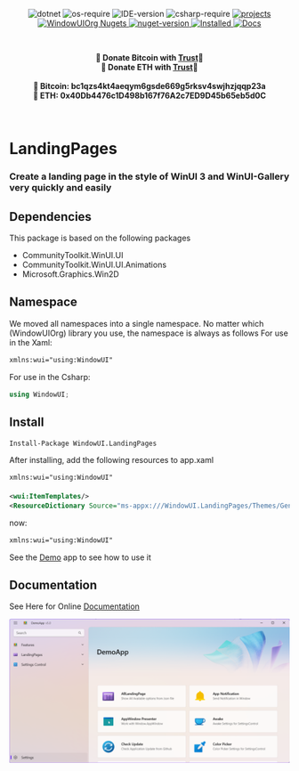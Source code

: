 ﻿<p align="center">
    <img alt="dotnet" src="https://img.shields.io/badge/.net-%3E=6.0-brightgreen"/>
    <img alt="os-require" src="https://img.shields.io/badge/OS-%3E%3D%20Windows%2010%20Build%201809-orange"/>
    <img alt="IDE-version" src="https://img.shields.io/badge/IDE-vs2022-red"/>
    <img alt="csharp-require" src="https://img.shields.io/badge/CSharp-Latest-yellow"/>
    <a href="https://github.com/WindowUIOrg">
        <img alt="projects" src="https://img.shields.io/badge/WindowUIOrg-Projects-green"></img>
    </a> 
    <a href="https://www.nuget.org/profiles/WindowUIOrg">
        <img alt="WindowUIOrg Nugets" src="https://img.shields.io/badge/WindowUIOrg-Nugets-green"></img>
    </a> 
    <a href="https://www.nuget.org/packages/WindowUI.LandingPages">
        <img alt="nuget-version" src="https://img.shields.io/nuget/v/WindowUI.LandingPages.svg"></img>
    </a> 
    <a href="https://www.nuget.org/packages/WindowUI.LandingPages">
        <img alt="Installed" src="https://img.shields.io/nuget/dt/WindowUI.LandingPages?color=brightgreen&label=Installs"></img>
    </a> 
    <a href="https://ghost1372.github.io/WindowUIOrg/">
        <img alt="Docs" src="https://img.shields.io/badge/Document-Here-critical"></img>
    </a> 
</p>

<br>
<p align="center">
	<b>🙌 Donate Bitcoin with <a href="https://link.trustwallet.com/send?coin=0&address=bc1qzs4kt4aeqym6gsde669g5rksv4swjhzjqqp23a">Trust</a>🙌</b><br>
	<b>🙌 Donate ETH with <a href="https://link.trustwallet.com/send?coin=60&address=0x40Db4476c1D498b167f76A2c7ED9D45b65eb5d0C">Trust</a>🙌</b><br><br>
	<b>🙌 Bitcoin: bc1qzs4kt4aeqym6gsde669g5rksv4swjhzjqqp23a<br></b>
	<b>🙌 ETH: 0x40Db4476c1D498b167f76A2c7ED9D45b65eb5d0C</b>
</p>
<br>

# LandingPages
 
### Create a landing page in the style of WinUI 3 and WinUI-Gallery very quickly and easily

## Dependencies

This package is based on the following packages

- CommunityToolkit.WinUI.UI
- CommunityToolkit.WinUI.UI.Animations
- Microsoft.Graphics.Win2D


## Namespace
We moved all namespaces into a single namespace. No matter which (WindowUIOrg) library you use, the namespace is always as follows
 For use in the Xaml:
 ```xml 
 xmlns:wui="using:WindowUI"
 ```
 For use in the Csharp:
 ```csharp
 using WindowUI;
 ```

## Install
```
Install-Package WindowUI.LandingPages
```

After installing, add the following resources to app.xaml

```xml
xmlns:wui="using:WindowUI"

<wui:ItemTemplates/>
<ResourceDictionary Source="ms-appx:///WindowUI.LandingPages/Themes/Generic.xaml" />
```

now:

```xml
xmlns:wui="using:WindowUI"
```


See the [Demo](https://github.com/WindowUIOrg/WindowUI) app to see how to use it

## Documentation

See Here for Online [Documentation](https://ghost1372.github.io/WindowUIOrg/)

![LandingsPage](https://raw.githubusercontent.com/ghost1372/Resources/main/LandingsPage/0.png)
